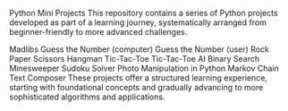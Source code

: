 Python Mini Projects
This repository contains a series of Python projects developed as part of a learning journey, systematically arranged from beginner-friendly to more advanced challenges.

Madlibs
Guess the Number (computer)
Guess the Number (user)
Rock Paper Scissors
Hangman
Tic-Tac-Toe
Tic-Tac-Toe AI
Binary Search
Minesweeper
Sudoku Solver
Photo Manipulation in Python
Markov Chain Text Composer
These projects offer a structured learning experience, starting with foundational concepts and gradually advancing to more sophisticated algorithms and applications.
